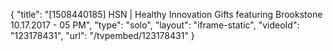 {
    "title": "[1508440185] HSN | Healthy Innovation Gifts featuring Brookstone 10.17.2017 - 05 PM",
    "type": "solo",
    "layout": "iframe-static",
    "videoId": "123178431",
    "url": "\/tvpembed\/123178431"
}